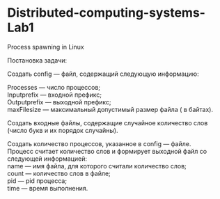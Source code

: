 # Distributed-computing-systems-Lab1
Process spawning in Linux

Постановка задачи:

Создать config — файл, содержащий следующую информацию:

Processes — число процессов;          
Inputprefix — входной префикс;           
Outputprefix — выходной префикс;          
maxFilesize — максимальный допустимый размер файла ( в байтах).          

Создать входные файлы, содержащие случайное количество слов (число букв и их порядок случайны).

Создать количество процессов, указанное в config — файле.           
Процесс считает количество слов и формирует выходной файл со следующей информацией:          
name — имя файла, для которого считали количество слов;          
count — количество слов в файле;          
pid — pid процесса;          
time — время выполнения.
